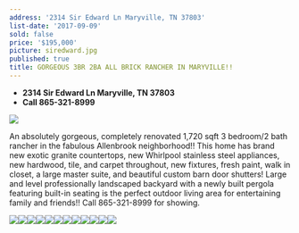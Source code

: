 ```yaml
---
address: '2314 Sir Edward Ln Maryville, TN 37803'
list-date: '2017-09-09'
sold: false
price: '$195,000'
picture: siredward.jpg
published: true
title: GORGEOUS 3BR 2BA ALL BRICK RANCHER IN MARYVILLE!!
---
```



* **2314 Sir Edward Ln Maryville, TN 37803**
* **Call 865-321-8999**

![](/uploads/versions/1-1---x----3600-2361x---.jpg)

An absolutely gorgeous, completely renovated 1,720 sqft 3 bedroom/2 bath rancher in the fabulous Allenbrook neighborhood!! This home has brand new exotic granite countertops, new Whirlpool stainless steel appliances, new hardwood, tile, and carpet throughout, new fixtures, fresh paint, walk in closet, a large master suite, and beautiful custom barn door shutters! Large and level professionally landscaped backyard with a newly built pergola featuring built-in seating is the perfect outdoor living area for entertaining family and friends!! Call 865-321-8999 for showing.

![](/uploads/versions/4-1---x----3600-2404x---.jpg)![](/uploads/versions/7-1---x----3600-2403x---.jpg)![](/uploads/versions/11-1---x----3600-2403x---.jpg)![](/uploads/versions/14-1---x----3600-2428x---.jpg)![](/uploads/versions/19---x----3600-2403x---.jpg)![](/uploads/versions/20-1---x----3600-2426x---.jpg)![](/uploads/versions/21-1---x----2328-3600x---.jpg)![](/uploads/versions/23---x----3600-2403x---.jpg)![](/uploads/versions/27---x----3600-2408x---.jpg)![](/uploads/versions/28---x----3600-2408x---.jpg)![](/uploads/versions/31---x----3600-2408x---.jpg)![](/uploads/versions/25---x----3600-2403x---.jpg)